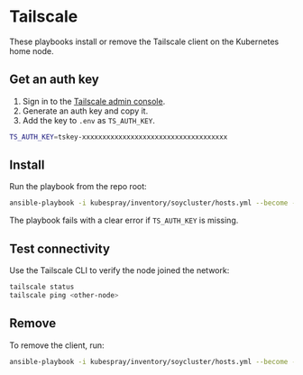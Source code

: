 # Tailscale

These playbooks install or remove the Tailscale client on the Kubernetes home node.

## Get an auth key
1. Sign in to the [Tailscale admin console](https://login.tailscale.com/admin/settings/keys).
2. Generate an auth key and copy it.
3. Add the key to `.env` as `TS_AUTH_KEY`.

```bash
TS_AUTH_KEY=tskey-xxxxxxxxxxxxxxxxxxxxxxxxxxxxxxxxxxxx
```

## Install
Run the playbook from the repo root:

```bash
ansible-playbook -i kubespray/inventory/soycluster/hosts.yml --become --become-user=root --user ubuntu playbooks/install-tailscale.yml
```

The playbook fails with a clear error if `TS_AUTH_KEY` is missing.

## Test connectivity
Use the Tailscale CLI to verify the node joined the network:

```bash
tailscale status
tailscale ping <other-node>
```

## Remove
To remove the client, run:

```bash
ansible-playbook -i kubespray/inventory/soycluster/hosts.yml --become --become-user=root --user ubuntu playbooks/remove-tailscale.yml
```
